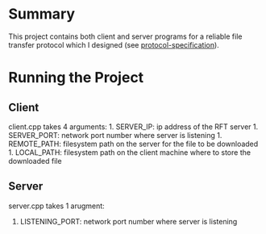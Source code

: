 # Summary
This project contains both client and server programs for a reliable file transfer protocol which I designed (see [protocol-specification](https://github.com/ngegner/TaylorProjects/blob/main/reliable-file-transfer/protocol-specification.md)).
# Running the Project
## Client
client.cpp takes 4 arguments:
    1. SERVER_IP: ip address of the RFT server
    1. SERVER_PORT: network port number where server is listening
    1. REMOTE_PATH: filesystem path on the server for the file to be downloaded
    1. LOCAL_PATH: filesystem path on the client machine where to store the downloaded file
## Server
server.cpp takes 1 arugment:
  1. LISTENING_PORT: network port number where server is listening
